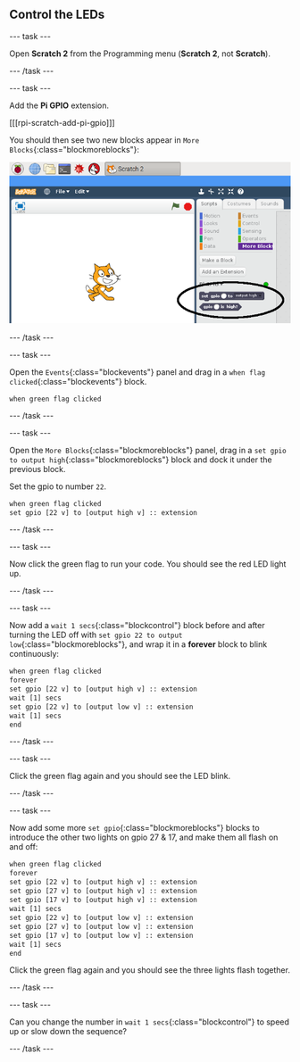 ## Control the LEDs

--- task ---

Open **Scratch 2** from the Programming menu (**Scratch 2**, not **Scratch**).

--- /task ---

--- task ---

Add the **Pi GPIO** extension.

[[[rpi-scratch-add-pi-gpio]]]

You should then see two new blocks appear in `More Blocks`{:class="blockmoreblocks"}:

![pi gpio blocks in ](images/scratch2-1-annotated.png)

--- /task ---

--- task ---

Open the `Events`{:class="blockevents"} panel and drag in a `when flag clicked`{:class="blockevents"} block.

```blocks
when green flag clicked
```

--- /task ---

--- task ---

Open the `More Blocks`{:class="blockmoreblocks"} panel, drag in a `set gpio to output high`{:class="blockmoreblocks"} block and dock it under the previous block.

Set the gpio to number `22`.

```blocks
when green flag clicked
set gpio [22 v] to [output high v] :: extension
```

--- /task ---

--- task ---

Now click the green flag to run your code. You should see the red LED light up.

--- /task ---

--- task ---

Now add a `wait 1 secs`{:class="blockcontrol"} block before and after turning the LED off with `set gpio 22 to output low`{:class="blockmoreblocks"}, and wrap it in a **forever** block to blink continuously:

```blocks
when green flag clicked
forever
set gpio [22 v] to [output high v] :: extension
wait [1] secs
set gpio [22 v] to [output low v] :: extension
wait [1] secs
end
```

--- /task ---

--- task ---

Click the green flag again and you should see the LED blink.

--- /task ---

--- task ---

Now add some more `set gpio`{:class="blockmoreblocks"} blocks to introduce the other two lights on gpio 27 & 17, and make them all flash on and off:

```blocks
when green flag clicked
forever
set gpio [22 v] to [output high v] :: extension
set gpio [27 v] to [output high v] :: extension
set gpio [17 v] to [output high v] :: extension
wait [1] secs
set gpio [22 v] to [output low v] :: extension
set gpio [27 v] to [output low v] :: extension
set gpio [17 v] to [output low v] :: extension
wait [1] secs
end
```

Click the green flag again and you should see the three lights flash together.

--- /task ---

--- task ---

Can you change the number in `wait 1 secs`{:class="blockcontrol"} to speed up or slow down the sequence?

--- /task ---
